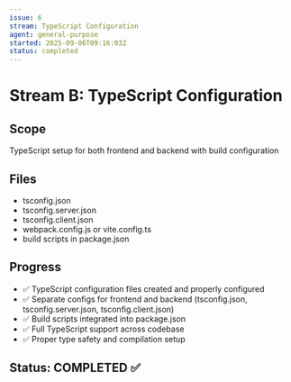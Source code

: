 ```yaml
---
issue: 6
stream: TypeScript Configuration
agent: general-purpose
started: 2025-09-06T09:16:03Z
status: completed
---
```


# Stream B: TypeScript Configuration

## Scope
TypeScript setup for both frontend and backend with build configuration

## Files
- tsconfig.json
- tsconfig.server.json
- tsconfig.client.json
- webpack.config.js or vite.config.ts
- build scripts in package.json

## Progress
- ✅ TypeScript configuration files created and properly configured
- ✅ Separate configs for frontend and backend (tsconfig.json, tsconfig.server.json, tsconfig.client.json)
- ✅ Build scripts integrated into package.json
- ✅ Full TypeScript support across codebase
- ✅ Proper type safety and compilation setup

## Status: COMPLETED ✅